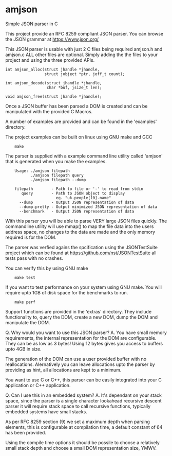 # amjson
Simple JSON parser in C

This project provide an RFC 8259 compliant JSON parser.
You can browse the JSON grammar at https://www.json.org/

This JSON parser is usable with just 2 C files being required 
amjson.h and amjson.c ALL other files are optional. Simply adding 
the the files to your project and using the three provided APIs.

```
int amjson_alloc(struct jhandle *jhandle, 
                 struct jobject *ptr, joff_t count);

int amjson_decode(struct jhandle *jhandle, 
                  char *buf, jsize_t len);
	
void amjson_free(struct jhandle *jhandle);

```

Once a JSON buffer has been parsed a DOM is created and can be
manipulated with the provided C Macros.

A number of examples are provided and can be found in the 'examples' 
directory.

The project examples can be built on linux using GNU make and GCC

```
    make
```

The parser is supplied with a example command line utility called
'amjson' that is generated when you make the examples.

```
    Usage: ./amjson filepath
           ./amjson filepath query
           ./amjson filepath --dump

    filepath        - Path to file or '-' to read from stdin
       query        - Path to JSON object to display
       	              eg. "uk.people[10].name"
      --dump        - Output JSON representation of data
      --dump-pretty - Output minimized JSON representation of data
      --benchmark   - Output JSON representation of data
```

With this parser you will be able to parse VERY large JSON files
quickly. The commandline utility will use mmap() to map the file 
data into the users address space, no changes to the data are
made and the only memory required is for the DOM.

The parser was verfied agains the spcification using the JSONTestSuite
project which can be found at https://github.com/nst/JSONTestSuite all 
tests pass with no crashes.

You can verify this by using GNU make

```
    make test
```

If you want to test performance on your system using GNU make.
You will require upto 1GB of disk space for the benchmarks to run.

```
    make perf
```

Support functions are provided in the 'extras' directory.
They include functionality to, query the DOM, create a new DOM, dump
the DOM and manipulate the DOM.

Q. Why would you want to use this JSON parser?
A. You have small memory requirements, the internal representation 
   for the DOM are configurable. They can be as low as 3 bytes!
   Using 12 bytes gives you access to buffers upto 4GB in size.

   The generation of the DOM can use a user provided buffer with
   no reallocations. Alernatively you can leave allocations upto the
   parser by providing as hint, all allocations are kept to a minimum.

   You want to use C or C++, this parser can be easily integrated
   into your C application or C++ application.

Q. Can I use this in an embedded system?
A. It's dependant on your stack space, since the parser is a single
   character lookahead recursive descent parser it will require stack
   space to call recursive functions, typically embedded systems have
   small stacks.

   As per RFC 8259 section (9) we set a maximum depth when parsing 
   elements, this is configurable at compilation time, a default 
   constant of 64 has been provided.

   Using the compile time options it should be possile to choose
   a relatively small stack depth and choose a small DOM 
   representation size, YMWV.